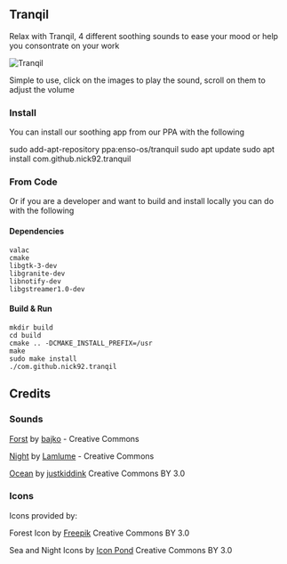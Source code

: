 ## Tranqil

Relax with Tranqil, 4 different soothing sounds to ease your mood or help you consontrate on your work 

![Tranqil](http://i.imgur.com/IdbUHjw.png)

Simple to use, click on the images to play the sound, scroll on them to adjust the volume

### Install 

You can install our soothing app from our PPA with the following

sudo add-apt-repository ppa:enso-os/tranquil
sudo apt update
sudo apt install com.github.nick92.tranquil

### From Code

Or if you are a developer and want to build and install locally you can do with the following

#### Dependencies  

 	valac 
	cmake 
	libgtk-3-dev 
	libgranite-dev
	libnotify-dev
	libgstreamer1.0-dev

#### Build & Run

	mkdir build
	cd build
	cmake .. -DCMAKE_INSTALL_PREFIX=/usr
	make
	sudo make install
    ./com.github.nick92.tranqil

## Credits

### Sounds

[Forst](https://freesound.org/people/bajko/sounds/385279/) by [bajko](https://freesound.org/people/bajko) - Creative Commons

[Night](https://freesound.org/people/Laplume/sounds/345655/) by [Lamlume](https://freesound.org/people/Laplume) - Creative Commons

[Ocean](https://freesound.org/people/juskiddink/sounds/144164/) by [justkiddink](https://freesound.org/people/juskiddink) Creative Commons BY 3.0

### Icons

Icons provided by: 

Forest Icon by [Freepik](http://www.freepik.com) Creative Commons BY 3.0

Sea and Night Icons by [Icon Pond]("http://www.flaticon.com/authors/popcorns-arts") Creative Commons BY 3.0


